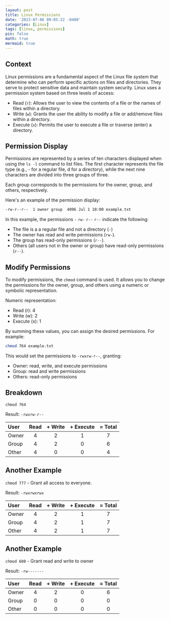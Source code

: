 ```yaml
---
layout: post
title: Linux Permissions
date: '2023-07-06 09:05:22 -0400'
categories: [Linux]
tags: [linux, permissions]
pin: false
math: true
mermaid: true
---
```

## Context
Linux permissions are a fundamental aspect of the Linux file system that determine who can perform specific actions on files and directories. They serve to protect sensitive data and maintain system security. Linux uses a permission system based on three levels of access: 

- Read (`r`): Allows the user to view the contents of a file or the names of files within a directory.
- Write (`w`): Grants the user the ability to modify a file or add/remove files within a directory.
- Execute (`x`): Permits the user to execute a file or traverse (enter) a directory.

##  Permission Display
Permissions are represented by a series of ten characters displayed when using the `ls -l` command to list files. The first character represents the file type (e.g., - for a regular file, d for a directory), while the next nine characters are divided into three groups of three. 

Each group corresponds to the permissions for the owner, group, and others, respectively.

Here's an example of the permission display:
```bash
-rw-r--r--  1 owner group  4096 Jul 1 10:00 example.txt
```

In this example, the permissions `-` `rw-` `r--` `r--` indicate the following:

- The file is a a regular file and not a directory (`-`) 
- The owner has read and write permissions (`rw-`).
- The group has read-only permissions (`r--`).
- Others (all users not in the owner or group) have read-only permissions (`r--`).

##  Modify Permissions
To modify permissions, the `chmod` command is used. It allows you to change the permissions for the owner, group, and others using a numeric or symbolic representation.

Numeric representation:
- Read (r): 4
- Write (w): 2
- Execute (x): 1

By summing these values, you can assign the desired permissions. For example:
```bash
chmod 764 example.txt
```
This would set the permissions to `-rwxrw-r--`, granting:
- Owner: read, write, and execute permissions
- Group: read and write permissions
- Others: read-only permissions

## Breakdown 
`chmod 764`

Result: `-rwxrw-r--`

|  User | Read | + Write  | + Execute  | = Total |
|:------|:----:|:-----:|:-------:|:-------:|
| Owner | 4    | 2     | 1 | 7 |
| Group | 4    | 2     | 0 | 6 |
| Other | 4    | 0     | 0 | 4 |

## Another Example 
`chmod 777` - Grant all access to everyone.

Result: `-rwxrwxrwx`

|  User | Read | + Write | + Execute |= Total |
|:------|:----:|:-----:|:-------:|:-------:|
| Owner | 4    | 2     | 1 | 7 |
| Group | 4    | 2     | 1 | 7 |
| Other | 4    | 2     | 1 | 7 |

## Another Example 
`chmod 600` - Grant read and write to owner

Result: `-rw-------`

|  User | Read | + Write | + Execute |= Total |
|:------|:----:|:-----:|:-------:|:-------:|
| Owner | 4    | 2     | 0 | 6 |
| Group | 0    | 0     | 0 | 0 |
| Other | 0    | 0     | 0 | 0 |


